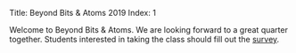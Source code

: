 Title: Beyond Bits & Atoms 2019
Index: 1

Welcome to Beyond Bits & Atoms. We are looking forward to a great quarter together. Students interested in taking the class should fill out the [survey]({filename}/pages/survey.md).
